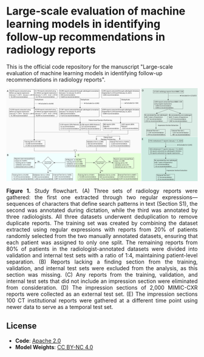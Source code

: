 # Large-scale evaluation of machine learning models in identifying follow-up recommendations in radiology reports

This is the official code repository for the manuscript "Large-scale evaluation of machine learning models in identifying follow-up recommendations in radiology reports".


<p align="center">
  <img src="./figures/Figure_1.jpg" alt="Figure 1" width="670"/>
</p>

<p style="max-width: 700px; margin: auto; text-align: justify;">
  <b>Figure 1.</b> Study flowchart. (A) Three sets of radiology reports were gathered: the first one extracted through two regular expressions—sequences of characters that define search patterns in text (Section S1), the second was annotated during dictation, while the third was annotated by three radiologists. All three datasets underwent deduplication to remove duplicate reports. The training set was created by combining the dataset extracted using regular expressions with reports from 20% of patients randomly selected from the two manually annotated datasets, ensuring that each patient was assigned to only one split. The remaining reports from 80% of patients in the radiologist-annotated datasets were divided into validation and internal test sets with a ratio of 1:4, maintaining patient-level separation. (B) Reports lacking a finding section from the training, validation, and internal test sets were excluded from the analysis, as this section was missing. (C) Any reports from the training, validation, and internal test sets that did not include an impression section were eliminated from consideration. (D) The impression sections of 2,000 MIMIC-CXR reports were collected as an external test set. (E) The impression sections 100 CT institutional reports were gathered at a different time point using newer data to serve as a temporal test set.
</p>

## License
- **Code**: [Apache 2.0](./LICENSE)
- **Model Weights**: [CC BY-NC 4.0](./MODEL_LICENSE)